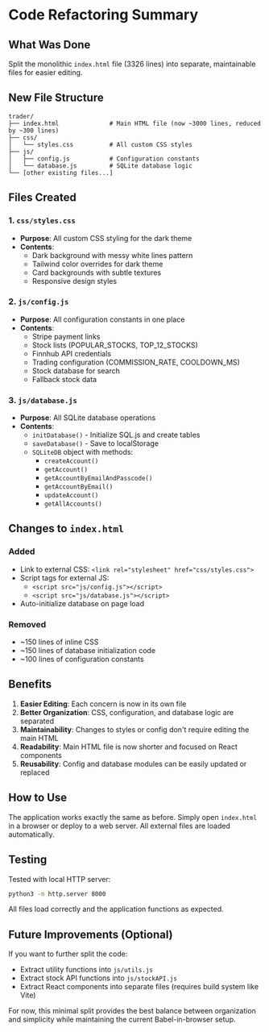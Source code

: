 # Code Refactoring Summary

## What Was Done

Split the monolithic `index.html` file (3326 lines) into separate, maintainable files for easier editing.

## New File Structure

```
trader/
├── index.html              # Main HTML file (now ~3000 lines, reduced by ~300 lines)
├── css/
│   └── styles.css          # All custom CSS styles
├── js/
│   ├── config.js           # Configuration constants
│   └── database.js         # SQLite database logic
└── [other existing files...]
```

## Files Created

### 1. `css/styles.css`
- **Purpose**: All custom CSS styling for the dark theme
- **Contents**:
  - Dark background with messy white lines pattern
  - Tailwind color overrides for dark theme
  - Card backgrounds with subtle textures
  - Responsive design styles

### 2. `js/config.js`
- **Purpose**: All configuration constants in one place
- **Contents**:
  - Stripe payment links
  - Stock lists (POPULAR_STOCKS, TOP_12_STOCKS)
  - Finnhub API credentials
  - Trading configuration (COMMISSION_RATE, COOLDOWN_MS)
  - Stock database for search
  - Fallback stock data

### 3. `js/database.js`
- **Purpose**: All SQLite database operations
- **Contents**:
  - `initDatabase()` - Initialize SQL.js and create tables
  - `saveDatabase()` - Save to localStorage
  - `SQLiteDB` object with methods:
    - `createAccount()`
    - `getAccount()`
    - `getAccountByEmailAndPasscode()`
    - `getAccountByEmail()`
    - `updateAccount()`
    - `getAllAccounts()`

## Changes to `index.html`

### Added
- Link to external CSS: `<link rel="stylesheet" href="css/styles.css">`
- Script tags for external JS:
  - `<script src="js/config.js"></script>`
  - `<script src="js/database.js"></script>`
- Auto-initialize database on page load

### Removed
- ~150 lines of inline CSS
- ~150 lines of database initialization code
- ~100 lines of configuration constants

## Benefits

1. **Easier Editing**: Each concern is now in its own file
2. **Better Organization**: CSS, configuration, and database logic are separated
3. **Maintainability**: Changes to styles or config don't require editing the main HTML
4. **Readability**: Main HTML file is now shorter and focused on React components
5. **Reusability**: Config and database modules can be easily updated or replaced

## How to Use

The application works exactly the same as before. Simply open `index.html` in a browser or deploy to a web server. All external files are loaded automatically.

## Testing

Tested with local HTTP server:
```bash
python3 -m http.server 8000
```

All files load correctly and the application functions as expected.

## Future Improvements (Optional)

If you want to further split the code:
- Extract utility functions into `js/utils.js`
- Extract stock API functions into `js/stockAPI.js`
- Extract React components into separate files (requires build system like Vite)

For now, this minimal split provides the best balance between organization and simplicity while maintaining the current Babel-in-browser setup.
